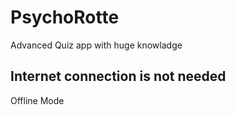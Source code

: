 # PsychoRotte
Advanced Quiz app with huge knowladge
## Internet connection is not needed 
Offline Mode
